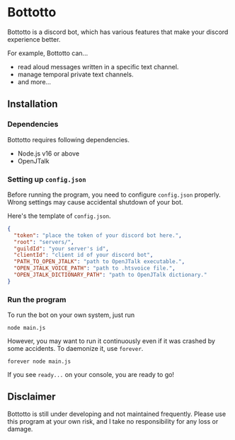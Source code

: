 # Bottotto

Bottotto is a discord bot, which has various features that make your discord experience better.

For example, Bottotto can...
- read aloud messages written in a specific text channel.
- manage temporal private text channels.
- and more...

## Installation

### Dependencies

Bottotto requires following dependencies.

- Node.js v16 or above
- OpenJTalk

### Setting up `config.json`

Before running the program, you need to configure `config.json` properly. 
Wrong settings may cause accidental shutdown of your bot.

Here's the template of `config.json`.

```json
{
  "token": "place the token of your discord bot here.",
  "root": "servers/",
  "guildId": "your server's id",
  "clientId": "client id of your discord bot",
  "PATH_TO_OPEN_JTALK": "path to OpenJTalk executable.",
  "OPEN_JTALK_VOICE_PATH": "path to .htsvoice file.",
  "OPEN_JTALK_DICTIONARY_PATH": "path to OpenJTalk dictionary."
}
```

### Run the program
To run the bot on your own system, just run
```shell
node main.js
```
However, you may want to run it continuously even if it was crashed by some accidents.
To daemonize it, use `forever`.

```shell
forever node main.js
```

If you see `ready...` on your console, you are ready to go!

## Disclaimer

Bottotto is still under developing 
and not maintained frequently.
Please use this program at your own risk, and I take no responsibility for any loss or damage.